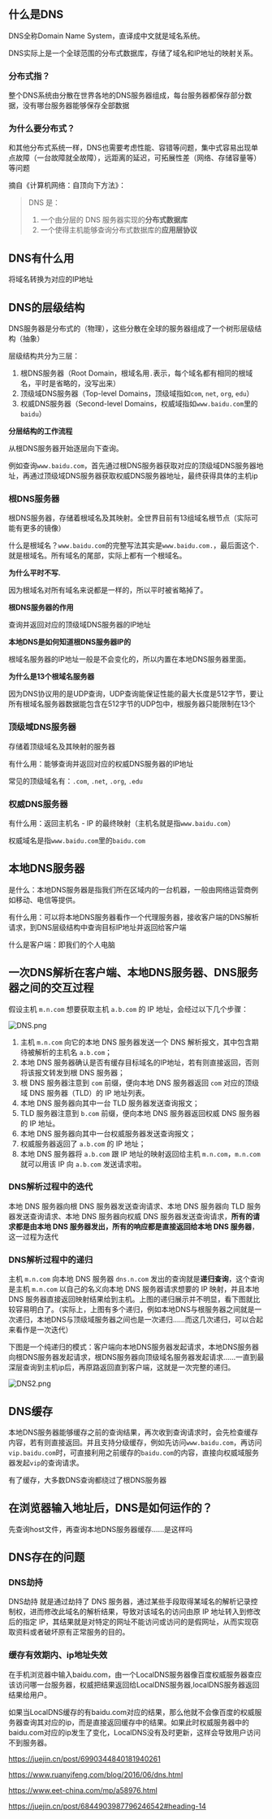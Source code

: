 ## 什么是DNS

DNS全称Domain Name System，直译成中文就是域名系统。

DNS实际上是一个全球范围的分布式数据库，存储了域名和IP地址的映射关系。

### 分布式指？

整个DNS系统由分散在世界各地的DNS服务器组成，每台服务器都保存部分数据，没有哪台服务器能够保存全部数据

### 为什么要分布式？

和其他分布式系统一样，DNS也需要考虑性能、容错等问题，集中式容易出现单点故障（一台故障就全故障），远距离的延迟，可拓展性差（网络、存储容量等）等问题

摘自《计算机网络：自顶向下方法》：

> DNS 是：
>
> 1. 一个由分层的 DNS 服务器实现的**分布式数据库**
> 2. 一个使得主机能够查询分布式数据库的**应用层协议**

## DNS有什么用

将域名转换为对应的IP地址

## DNS的层级结构

DNS服务器是分布式的（物理），这些分散在全球的服务器组成了一个树形层级结构（抽象）

层级结构共分为三层：

1. 根DNS服务器（Root Domain，根域名用`.`表示，每个域名都有相同的根域名，平时是省略的，没写出来）
2. 顶级域DNS服务器（Top-level Domains，顶级域指如`com`, `net`, `org`, `edu`）
3. 权威DNS服务器（Second-level Domains，权威域指如`www.baidu.com`里的`baidu`）

**分层结构的工作流程**

从根DNS服务器开始逐层向下查询。

例如查询`www.baidu.com`，首先通过根DNS服务器获取对应的顶级域DNS服务器地址，再通过顶级域DNS服务器获取权威DNS服务器地址，最终获得具体的主机ip

### 根DNS服务器

根DNS服务器，存储着根域名及其映射。全世界目前有13组域名根节点（实际可能有更多的镜像）

什么是根域名？`www.baidu.com`的完整写法其实是`www.baidu.com.`，最后面这个`.`就是根域名。所有域名的尾部，实际上都有一个根域名。

**为什么平时不写.**

因为根域名对所有域名来说都是一样的，所以平时被省略掉了。

**根DNS服务器的作用**

查询并返回对应的顶级域DNS服务器的IP地址

**本地DNS是如何知道根DNS服务器IP的**

根域名服务器的IP地址一般是不会变化的，所以内置在本地DNS服务器里面。

**为什么是13个根域名服务器**

因为DNS协议用的是UDP查询，UDP查询能保证性能的最大长度是512字节，要让所有根域名服务器数据能包含在512字节的UDP包中，根服务器只能限制在13个

### 顶级域DNS服务器

存储着顶级域名及其映射的服务器

有什么用：能够查询并返回对应的权威DNS服务器的IP地址

常见的顶级域名有：`.com`, `.net`, `.org`, `.edu`

### 权威DNS服务器

有什么用：返回主机名 - IP 的最终映射（主机名就是指`www.baidu.com`）

权威域名是指`www.baidu.com`里的`baidu.com`

## 本地DNS服务器

是什么：本地DNS服务器是指我们所在区域内的一台机器，一般由网络运营商例如移动、电信等提供。

有什么用：可以将本地DNS服务器看作一个代理服务器，接收客户端的DNS解析请求，到DNS层级结构中查询目标IP地址并返回给客户端

什么是客户端：即我们的个人电脑

## 一次DNS解析在客户端、本地DNS服务器、DNS服务器之间的交互过程

假设主机 `m.n.com` 想要获取主机 `a.b.com` 的 IP 地址，会经过以下几个步骤：

![DNS.png](assets/6bb796a3045e409aabb0f89ad40d3fadtplv-k3u1fbpfcp-zoom-in-crop-mark3024000.webp)

1. 主机 `m.n.com` 向它的本地 DNS 服务器发送一个 DNS 解析报文，其中包含期待被解析的主机名 `a.b.com`；
2. 本地 DNS 服务器确认是否有缓存目标域名的IP地址，若有则直接返回，否则将该报文转发到根 DNS 服务器；
3. 根 DNS 服务器注意到 `com` 前缀，便向本地 DNS 服务器返回 `com` 对应的顶级域 DNS 服务器（TLD）的 IP 地址列表。
4. 本地 DNS 服务器向其中一台 TLD 服务器发送查询报文；
5. TLD 服务器注意到 `b.com` 前缀，便向本地 DNS 服务器返回权威 DNS 服务器的 IP 地址。
6. 本地 DNS 服务器向其中一台权威服务器发送查询报文；
7. 权威服务器返回了 `a.b.com` 的 IP 地址；
8. 本地 DNS 服务器将 `a.b.com` 跟 IP 地址的映射返回给主机 `m.n.com`，`m.n.com` 就可以用该 IP 向 `a.b.com` 发送请求啦。

### DNS解析过程中的迭代

本地 DNS 服务器向根 DNS 服务器发送查询请求、本地 DNS 服务器向 TLD 服务器发送查询请求、本地 DNS 服务器向权威 DNS 服务器发送查询请求，**所有的请求都是由本地 DNS 服务器发出，所有的响应都是直接返回给本地 DNS 服务器**，这一过程为迭代

### DNS解析过程中的递归

主机 `m.n.com` 向本地 DNS 服务器 `dns.n.com` 发出的查询就是**递归查询**，这个查询是主机 `m.n.com` 以自己的名义向本地 DNS 服务器请求想要的 IP 映射，并且本地 DNS 服务器直接返回映射结果给到主机。上图的递归展示并不明显，看下图就比较容易明白了。（实际上，上图有多个递归，例如本地DNS与根服务器之间就是一次递归，本地DNS与顶级域服务器之间也是一次递归……而这几次递归，可以合起来看作是一次迭代）

下图是一个纯递归的模式：客户端向本地DNS服务器发起请求，本地DNS服务器向根DNS服务器发起请求，根DNS服务器向顶级域名服务器发起请求……一直到最深层查询到主机ip后，再原路返回直到客户端，这就是一次完整的递归。

![DNS2.png](assets/bd1422f81c2647a19cde72cb9694bc89tplv-k3u1fbpfcp-zoom-in-crop-mark3024000.webp)

## DNS缓存

本地DNS服务器能够缓存之前的查询结果，再次收到查询请求时，会先检查缓存内容，若有则直接返回。并且支持分级缓存，例如先访问`www.baidu.com`，再访问`vip.baidu.com`时，可直接利用之前缓存的`baidu.com`的内容，直接向权威域服务器发起`vip`的查询请求。

有了缓存，大多数DNS查询都绕过了根DNS服务器

## 在浏览器输入地址后，DNS是如何运作的？

先查询host文件，再查询本地DNS服务器缓存……是这样吗

## DNS存在的问题

### DNS劫持

DNS劫持 就是通过劫持了 DNS 服务器，通过某些手段取得某域名的解析记录控制权，进而修改此域名的解析结果，导致对该域名的访问由原 IP 地址转入到修改后的指定 IP，其结果就是对特定的网址不能访问或访问的是假网址，从而实现窃取资料或者破坏原有正常服务的目的。

### 缓存有效期内、ip地址失效

在手机浏览器中输入baidu.com，由一个LocalDNS服务器像百度权威服务器查应该访问哪一台服务器，权威把结果返回给LocalDNS服务器,localDNS服务器返回结果给用户。

如果当LocalDNS缓存的有baidu.com对应的结果，那么他就不会像百度的权威服务器查询其对应的ip，而是直接返回缓存中的结果。如果此时权威服务器中的baidu.com对应的ip发生了变化，LocalDNS没有及时更新，这样会导致用户访问不到服务器。

https://juejin.cn/post/6990344840181940261

https://www.ruanyifeng.com/blog/2016/06/dns.html

https://www.eet-china.com/mp/a58976.html

https://juejin.cn/post/6844903987796246542#heading-14